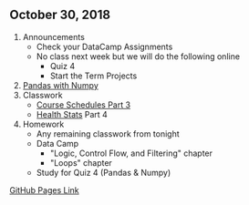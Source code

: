 ## October 30, 2018
1. Announcements
    - Check your DataCamp Assignments
    - No class next week but we will do the following online
        - Quiz 4
        - Start the Term Projects
2. [Pandas with Numpy](../Slides/L7_Using_Pandas_and_Numpy.slides.html)
3. Classwork
   - [Course Schedules Part 3](../Tutorials/CourseCatalogDemo/Part3.md)
   - [Health Stats](../Tutorials/HealthStatsProject) Part 4
4. Homework
   - Any remaining classwork from tonight
   - Data Camp
       - "Logic, Control Flow, and Filtering" chapter
       - "Loops" chapter
   - Study for Quiz 4 (Pandas & Numpy)
   
[GitHub Pages Link](https://christopherhuntley.github.io/ba505-docs/Agenda/)